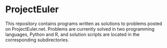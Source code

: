 ProjectEuler
============
This repository contains programs written as solutions to problems posted on ProjectEuler.net.  Problems are currently solved in two programming languages, Python and R, and solution scripts are located in the corresponding subdirectories.

